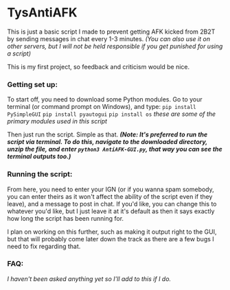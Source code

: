 # TysAntiAFK

This is just a basic script I made to prevent getting AFK kicked from 2B2T by sending messages in chat every 1-3 minutes. *(You can also use it on other servers, but I will not be held responsible if you get punished for using a script)*

This is my first project, so feedback and criticism would be nice.

### Getting set up:

To start off, you need to download some Python modules. Go to your terminal (or command prompt on Windows), and type:
  ```pip install PySimpleGUI```
  ```pip install pyautogui```
  ```pip install os```
 *these are some of the primary modules used in this script*
  
Then just run the script. Simple as that. ***(Note: It's preferred to run the script via terminal. To do this, navigate to the downloaded directory, unzip the file, and enter ```python3 AntiAFK-GUI.py```, that way you can see the terminal outputs too.)***


### Running the script:

From here, you need to enter your IGN (or if you wanna spam somebody, you can enter theirs as it won't affect the ability of the script even if they leave), and a message to post in chat. If you'd like, you can change this to whatever you'd like, but I just leave it at it's default as then it says exactly how long the script has been running for.

I plan on working on this further, such as making it output right to the GUI, but that will probably come later down the track as there are a few bugs I need to fix regarding that.



### FAQ:

_I haven't been asked anything yet so I'll add to this if I do._ 
